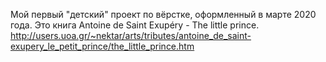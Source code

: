 Мой первый "детский" проект по вёрстке, оформленный в марте 2020 года. Это книга Antoine de Saint Exupéry - The little prince.
http://users.uoa.gr/~nektar/arts/tributes/antoine_de_saint-exupery_le_petit_prince/the_little_prince.htm
